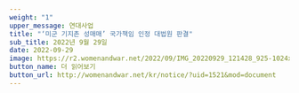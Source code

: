 ```yaml
---
weight: "1"
upper_message: 연대사업
title: "‘미군 기지촌 성매매’ 국가책임 인정 대법원 판결"
sub_title: 2022년 9월 29일
date: 2022-09-29
image: https://r2.womenandwar.net/2022/09/IMG_20220929_121428_925-1024x577.jpg
button_name: 더 읽어보기
button_url: http://womenandwar.net/kr/notice/?uid=1521&mod=document
---
```

